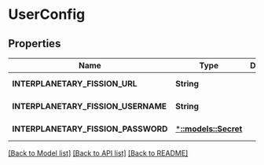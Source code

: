 # UserConfig

## Properties
Name | Type | Description | Notes
------------ | ------------- | ------------- | -------------
**INTERPLANETARY_FISSION_URL** | **String** |  | [default to null]
**INTERPLANETARY_FISSION_USERNAME** | **String** |  | [default to null]
**INTERPLANETARY_FISSION_PASSWORD** | [***::models::Secret**](Secret.md) |  | [default to null]

[[Back to Model list]](../README.md#documentation-for-models) [[Back to API list]](../README.md#documentation-for-api-endpoints) [[Back to README]](../README.md)


